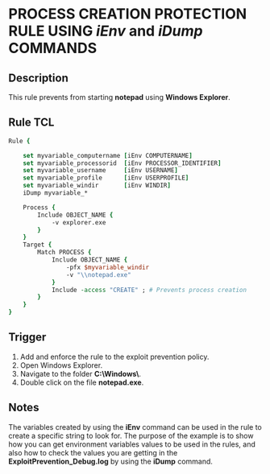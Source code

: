 # PROCESS CREATION PROTECTION RULE USING *iEnv* and *iDump* COMMANDS

## Description
This rule prevents from starting **notepad** using **Windows Explorer**.

## Rule TCL
```tcl
Rule {

    set myvariable_computername [iEnv COMPUTERNAME]
    set myvariable_processorid  [iEnv PROCESSOR_IDENTIFIER]
    set myvariable_username     [iEnv USERNAME]
    set myvariable_profile      [iEnv USERPROFILE]
    set myvariable_windir       [iEnv WINDIR]
    iDump myvariable_*

    Process {
        Include OBJECT_NAME {
            -v explorer.exe
        }
    }
    Target {
        Match PROCESS {
            Include OBJECT_NAME {
                -pfx $myvariable_windir
                -v "\\notepad.exe"
            }
            Include -access "CREATE" ; # Prevents process creation
        }
    }
}
```

## Trigger
1. Add and enforce the rule to the exploit prevention policy.
2. Open Windows Explorer.
3. Navigate to the folder **C:\\Windows\\**.
4. Double click on the file **notepad.exe**.

## Notes
The variables created by using the **iEnv** command can be used in the rule to create a specific string to look for. The purpose of the example is to show how you can get environment variables values to be used in the rules, and also how to check the values you are getting in the **ExploitPrevention_Debug.log** by using the **iDump** command.